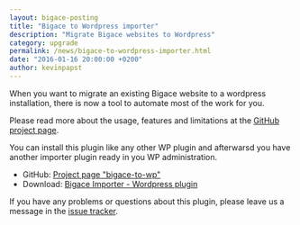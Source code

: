 ```yaml
---
layout: bigace-posting
title: "Bigace to Wordpress importer"
description: "Migrate Bigace websites to Wordpress"
category: upgrade
permalink: /news/bigace-to-wordpress-importer.html
date: "2016-01-16 20:00:00 +0200"
author: kevinpapst
---
```


When you want to migrate an existing Bigace website to a wordpress installation, there is now a tool to automate most of the work for you.

Please read more about the usage, features and limitations at the [GitHub project page](https://github.com/bigace/bigace-to-wp).

You can install this plugin like any other WP plugin and afterwarsd you have another importer plugin ready in you WP administration.

- GitHub: [Project page "bigace-to-wp"](https://github.com/bigace/bigace-to-wp)
- Download: [Bigace Importer - Wordpress plugin](https://github.com/bigace/bigace-to-wp/archive/master.zip)

If you have any problems or questions about this plugin, please leave us a message in the [issue tracker](https://github.com/bigace/bigace-to-wp/issues).